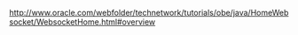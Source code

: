 http://www.oracle.com/webfolder/technetwork/tutorials/obe/java/HomeWebsocket/WebsocketHome.html#overview

